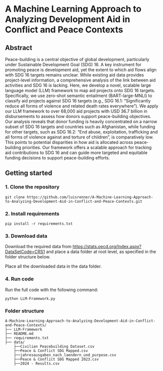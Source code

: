 # A Machine Learning Approach to Analyzing Development Aid in Conflict and Peace Contexts

## Abstract

Peace-building is a central objective of global development, particularly under Sustainable Development Goal (SDG) 16. A key instrument for promoting peace is development aid, yet the extent to which aid flows align with SDG 16 targets remains unclear. While existing aid data provides project-level information, a comprehensive analysis of the link between aid activities and SDG 16 is lacking. Here, we develop a novel, scalable large language model (LLM) framework to map aid projects onto SDG 16 targets. Specifically, we use zero-shot semantic entailment (BART-large-MNLI) to classify aid projects against SDG 16 targets (e.g., SDG 16.1: “Significantly reduce all forms of violence and related death rates everywhere”). We apply our LLM framework to over 68,000 aid projects with USD 36.7 billion in disbursements to assess how donors support peace-building objectives. Our analysis reveals that donor funding is heavily concentrated on a narrow subset of SDG 16 targets and countries such as Afghanistan, while funding for other targets, such as SDG 16.2: “End abuse, exploitation, trafficking and all forms of violence against and torture of children”, is comparatively low. This points to potential disparities in how aid is allocated across peace-building priorities. Our framework offers a scalable approach for tracking aid contributions to SDG 16 and can guide more targeted and equitable funding decisions to support peace-building efforts.

## Getting started

### 1. Clone the repository

    git clone https://github.com/luisrenner/A-Machine-Learning-Approach-to-Analyzing-Development-Aid-in-Conflict-and-Peace-Contexts.git

### 2. Install requirements

    pip install -r requirements.txt

### 3. Download data

Download the required data from https://stats.oecd.org/Index.aspx?DataSetCode=CRS1 and place a data folder at root level, as specified in the folder structure below.

Place all the downloaded data in the data folder.

### 4. Run code

Run the full code with the following command:

    python LLM-Framework.py

### Folder structure

```
A-Machine-Learning-Approach-to-Analyzing-Development-Aid-in-Conflict-and-Peace-Contexts/
├── LLM-Framework
├── README.md
├── requirements.txt
├── data/
    ├──Civilian Peacebuilding Dataset.csv
    ├──Peace & Conflict SDG Mapped.csv
    ├──jahresausgaben_nach_laendern_und_purpose.csv
    ├──Peace & Conflict SDG Mapped 2023.csv
    ├──2024 - Results.csv
